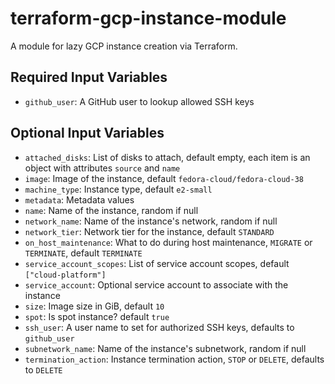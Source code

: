 # terraform-gcp-instance-module

A module for lazy GCP instance creation via Terraform.

## Required Input Variables

* `github_user`: A GitHub user to lookup allowed SSH keys

## Optional Input Variables

* `attached_disks`: List of disks to attach, default empty, each item is an object with attributes `source` and `name`
* `image`: Image of the instance, default `fedora-cloud/fedora-cloud-38`
* `machine_type`: Instance type, default `e2-small`
* `metadata`: Metadata values
* `name`: Name of the instance, random if null
* `network_name`: Name of the instance's network, random if null
* `network_tier`: Network tier for the instance, default `STANDARD`
* `on_host_maintenance`: What to do during host maintenance, `MIGRATE` or `TERMINATE`, default `TERMINATE`
* `service_account_scopes`: List of service account scopes, default `["cloud-platform"]`
* `service_account`: Optional service account to associate with the instance
* `size`: Image size in GiB, default `10`
* `spot`: Is spot instance? default `true`
* `ssh_user`: A user name to set for authorized SSH keys, defaults to `github_user`
* `subnetwork_name`: Name of the instance's subnetwork, random if null
* `termination_action`: Instance termination action, `STOP` or `DELETE`, defaults to `DELETE`
